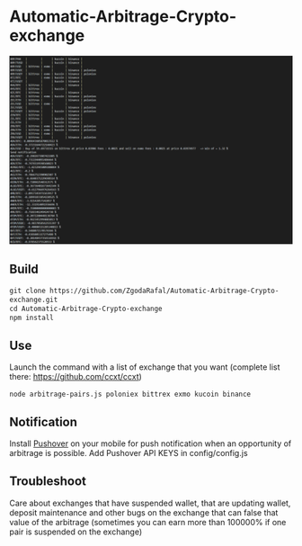# Automatic-Arbitrage-Crypto-exchange

![Alt text](arbitrage_screens.png?raw=true "Title")


## Build 
```
git clone https://github.com/ZgodaRafal/Automatic-Arbitrage-Crypto-exchange.git
cd Automatic-Arbitrage-Crypto-exchange
npm install
```

## Use 
Launch the command with a list of exchange that you want (complete list there: https://github.com/ccxt/ccxt)
```
node arbitrage-pairs.js poloniex bittrex exmo kucoin binance
```

## Notification
Install [Pushover](https://pushover.net) on your mobile for push notification when an opportunity of arbitrage is possible. 
Add Pushover API KEYS in config/config.js


## Troubleshoot
Care about exchanges that have suspended wallet, that are updating wallet, deposit maintenance and other bugs on the exchange that can false that value of the arbitrage (sometimes you can earn more than 100000% if one pair is suspended on the exchange)
